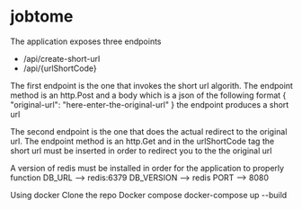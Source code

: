 # jobtome
The application exposes three endpoints 
- /api/create-short-url
- /api/{urlShortCode}

The first endpoint is the one that invokes the short url algorith. The endpoint method is an http.Post and a body which is a json of the following format
{
    "original-url": "here-enter-the-original-url"
}
the endpoint produces a short url 
  
The second endpoint is the one that does the actual redirect to the original url. The endpoint method is an http.Get and in the urlShortCode tag the short url must be inserted in order to redirect you to the the original url
 
A version of redis must be installed in order for the application to properly function
DB_URL --> redis:6379
DB_VERSION --> redis
PORT --> 8080

Using docker
Clone the repo
Docker compose
docker-compose up --build
